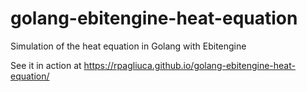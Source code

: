 # golang-ebitengine-heat-equation
Simulation of the heat equation in Golang with Ebitengine

See it in action at https://rpagliuca.github.io/golang-ebitengine-heat-equation/
